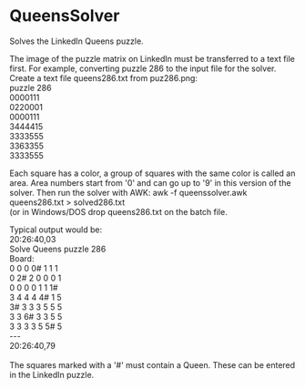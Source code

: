 # QueensSolver
Solves the LinkedIn Queens puzzle.

The image of the puzzle matrix on LinkedIn must be transferred to a text file first.
For example, converting puzzle 286 to the input file for the solver.
Create a text file queens286.txt from puz286.png:<br>
puzzle 286<br>
0000111<br>
0220001<br>
0000111<br>
3444415<br>
3333555<br>
3363355<br>
3333555<br>

Each square has a color, a group of squares with the same color is called an area.
Area numbers start from '0' and can go up to '9' in this version of the solver.
Then run the solver with AWK: awk -f queenssolver.awk queens286.txt > solved286.txt<br>
(or in Windows/DOS drop queens286.txt on the batch file.<br>

Typical output would be:<br>
20:26:40,03<br>
Solve Queens puzzle 286<br>
Board:<br>
0  0  0  0# 1  1  1<br>
0  2# 2  0  0  0  1<br>
0  0  0  0  1  1  1#<br>
3  4  4  4  4# 1  5<br>
3# 3  3  3  5  5  5<br>
3  3  6# 3  3  5  5<br>
3  3  3  3  5  5# 5<br>
---<br>
20:26:40,79<br>
<br>
The squares marked with a '#' must contain a Queen.
These can be entered in the LinkedIn puzzle.
